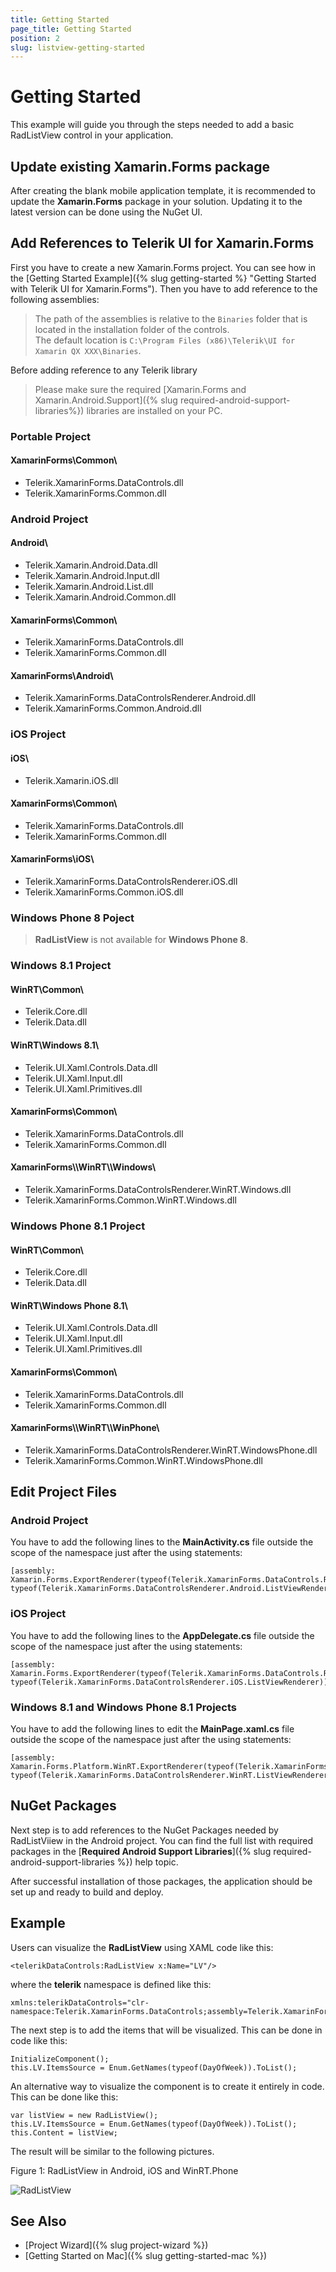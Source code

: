 ```yaml
---
title: Getting Started
page_title: Getting Started
position: 2
slug: listview-getting-started
---
```


# Getting Started #

This example will guide you through the steps needed to add a basic RadListView control in your application.

## Update existing Xamarin.Forms package
After creating the blank mobile application template, it is recommended to update the **Xamarin.Forms** package in your solution. Updating it to the latest version can be done using the NuGet UI.

## Add References to Telerik UI for Xamarin.Forms ##
First you have to create a new Xamarin.Forms project. You can see how in the [Getting Started Example]({% slug getting-started %} "Getting Started with Telerik UI for Xamarin.Forms"). Then you have to add reference to the following assemblies:

> The path of the assemblies is relative to the `Binaries` folder that is located in the installation folder of the controls.  
>The default location is `C:\Program Files (x86)\Telerik\UI for Xamarin QX XXX\Binaries`. 

Before adding reference to any Telerik library

>Please make sure the required [Xamarin.Forms and Xamarin.Android.Support]({% slug required-android-support-libraries%}) libraries are installed on your PC.

### Portable Project

#### XamarinForms\\Common\\

- Telerik.XamarinForms.DataControls.dll
- Telerik.XamarinForms.Common.dll

### Android Project

#### Android\\

- Telerik.Xamarin.Android.Data.dll
- Telerik.Xamarin.Android.Input.dll
- Telerik.Xamarin.Android.List.dll
- Telerik.Xamarin.Android.Common.dll

#### XamarinForms\\Common\\

- Telerik.XamarinForms.DataControls.dll
- Telerik.XamarinForms.Common.dll

#### XamarinForms\\Android\\

- Telerik.XamarinForms.DataControlsRenderer.Android.dll
- Telerik.XamarinForms.Common.Android.dll

### iOS Project

#### iOS\\

- Telerik.Xamarin.iOS.dll

#### XamarinForms\\Common\\

- Telerik.XamarinForms.DataControls.dll
- Telerik.XamarinForms.Common.dll

#### XamarinForms\\iOS\\

- Telerik.XamarinForms.DataControlsRenderer.iOS.dll
- Telerik.XamarinForms.Common.iOS.dll


### Windows Phone 8 Poject

> **RadListView** is not available for **Windows Phone 8**.

### Windows 8.1 Project

#### WinRT\\Common\\

- Telerik.Core.dll
- Telerik.Data.dll

#### WinRT\\Windows 8.1\\

- Telerik.UI.Xaml.Controls.Data.dll
- Telerik.UI.Xaml.Input.dll
- Telerik.UI.Xaml.Primitives.dll

#### XamarinForms\\Common\\

- Telerik.XamarinForms.DataControls.dll
- Telerik.XamarinForms.Common.dll

#### XamarinForms\\\WinRT\\\Windows\\

- Telerik.XamarinForms.DataControlsRenderer.WinRT.Windows.dll
- Telerik.XamarinForms.Common.WinRT.Windows.dll

### Windows Phone 8.1 Project

#### WinRT\\Common\\

- Telerik.Core.dll
- Telerik.Data.dll

#### WinRT\\Windows Phone 8.1\\

- Telerik.UI.Xaml.Controls.Data.dll
- Telerik.UI.Xaml.Input.dll
- Telerik.UI.Xaml.Primitives.dll

#### XamarinForms\\Common\\

- Telerik.XamarinForms.DataControls.dll
- Telerik.XamarinForms.Common.dll

#### XamarinForms\\\WinRT\\\WinPhone\\

- Telerik.XamarinForms.DataControlsRenderer.WinRT.WindowsPhone.dll
- Telerik.XamarinForms.Common.WinRT.WindowsPhone.dll

## Edit Project Files

### Android Project

You have to add the following lines to the **MainActivity.cs** file outside the scope of the namespace just after the using statements:

	[assembly: Xamarin.Forms.ExportRenderer(typeof(Telerik.XamarinForms.DataControls.RadListView), typeof(Telerik.XamarinForms.DataControlsRenderer.Android.ListViewRenderer))]

### iOS Project

You have to add the following lines to the **AppDelegate.cs** file outside the scope of the namespace just after the using statements:

	[assembly: Xamarin.Forms.ExportRenderer(typeof(Telerik.XamarinForms.DataControls.RadListView), typeof(Telerik.XamarinForms.DataControlsRenderer.iOS.ListViewRenderer))]
 
### Windows 8.1 and Windows Phone 8.1 Projects

You have to add the following lines to edit the **MainPage.xaml.cs** file outside the scope of the namespace just after the using statements:

	[assembly: Xamarin.Forms.Platform.WinRT.ExportRenderer(typeof(Telerik.XamarinForms.DataControls.RadListView), typeof(Telerik.XamarinForms.DataControlsRenderer.WinRT.ListViewRenderer))]

## NuGet Packages
Next step is to add references to the NuGet Packages needed by RadListViiew in the Android project. You can find the full list with required packages in the [**Required Android Support Libraries**]({% slug required-android-support-libraries %}) help topic.
	
After successful installation of those packages, the application should be set up and ready to build and deploy.

## Example

Users can visualize the **RadListView** using XAML code like this:

	<telerikDataControls:RadListView x:Name="LV"/> 

where the **telerik** namespace is defined like this:

	xmlns:telerikDataControls="clr-namespace:Telerik.XamarinForms.DataControls;assembly=Telerik.XamarinForms.DataControls"
The next step is to add the items that will be visualized. This can be done in code like this:

	InitializeComponent();
	this.LV.ItemsSource = Enum.GetNames(typeof(DayOfWeek)).ToList();
An alternative way to visualize the component is to create it entirely in code. This can be done like this:

	var listView = new RadListView();
	this.LV.ItemsSource = Enum.GetNames(typeof(DayOfWeek)).ToList();
	this.Content = listView;
The result will be similar to the following pictures.

Figure 1: RadListView in Android, iOS and WinRT.Phone

![RadListView](images/listview-getting-started.png)

## See Also

- [Project Wizard]({% slug project-wizard %})
- [Getting Started on Mac]({% slug getting-started-mac %})